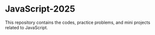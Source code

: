 # JavaScript-2025
This repository contains the codes, practice problems, and mini projects related to JavaScript.
